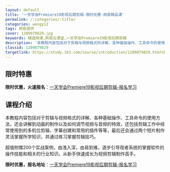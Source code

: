 ```yaml
---
layout: default
title: '一天学会Premiere19影视后期剪辑-限时优惠-网易精品课'
permalink: /:categories/:title/
categories: wangyi2
tags: 网易提供
cover: 1209079829.jpg
keywords: 精选网课,网易云课堂,一天学会Premiere19影视后期剪辑
description: '本教程内容包括对于剪辑与视频格式的详解、各种基础操作、工具命令的使用方法，还会讲解到动画的制作以及如何调节视频与音频的特'
classid: 1209079829
targetlink: https://study.163.com/course/introduction/1209079829.htm?share=1&shareId=1025206652&utm_campaign=share&utm_medium=iphoneShare&utm_source=&utm_u=1025206652
---
```


## 限时特惠

**限时优惠，火速报名**：[一天学会Premiere19影视后期剪辑-报名学习](https://study.163.com/course/introduction/1209079829.htm?share=1&shareId=1025206652&utm_campaign=share&utm_medium=iphoneShare&utm_source=&utm_u=1025206652)

## 课程介绍

本教程内容包括对于剪辑与视频格式的详解、各种基础操作、工具命令的使用方法，还会讲解到动画的制作以及如何调节视频与音频的特效，还包括剪辑工作中经常使用到的多机位剪辑、字幕创建和常用的插件等等，最后还会通过两个短片制作灵活掌握所学知识，并通过练习掌握剪辑技巧。

超值附赠200个实战案例，由浅入深，由易到难，逐步引导观者系统的掌握软件的操作技能和相关的行业知识。从新手快速成长为视频剪辑制作高手。

**限时优惠，报名地址**：[一天学会Premiere19影视后期剪辑-报名学习](https://study.163.com/course/introduction/1209079829.htm?share=1&shareId=1025206652&utm_campaign=share&utm_medium=iphoneShare&utm_source=&utm_u=1025206652)

